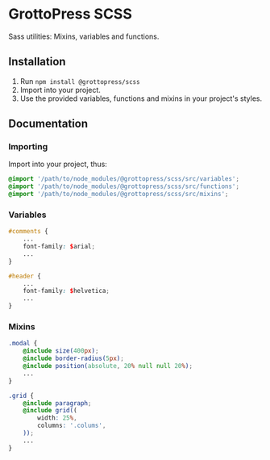 # GrottoPress SCSS

Sass utilities: Mixins, variables and functions.

## Installation

1. Run `npm install @grottopress/scss`
1. Import into your project.
1. Use the provided variables, functions and mixins in your project's styles.

## Documentation

### Importing

Import into your project, thus:

```scss
@import '/path/to/node_modules/@grottopress/scss/src/variables';
@import '/path/to/node_modules/@grottopress/scss/src/functions';
@import '/path/to/node_modules/@grottopress/scss/src/mixins';
```

### Variables

```scss
#comments {
    ...
    font-family: $arial;
    ...
}

#header {
    ...
    font-family: $helvetica;
    ...
}
```

### Mixins

```scss
.modal {
    @include size(400px);
    @include border-radius(5px);
    @include position(absolute, 20% null null 20%);
    ...
}

.grid {
    @include paragraph;
    @include grid((
        width: 25%,
        columns: '.colums',
    ));
    ...
}
```
